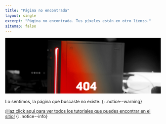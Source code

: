 ```yaml
---
title: "Página no encontrada"
layout: single
excerpt: "Página no encontrada. Tus píxeles están en otro lienzo."
sitemap: falso
---
```


![404](/images/404.jpg)

Lo sentimos, la página que buscaste no existe.
{: .notice--warning}

[¡Haz click aquí para ver todos los tutoriales que puedes encontrar en el sitio!](site-navigation)
{: .notice--info}
